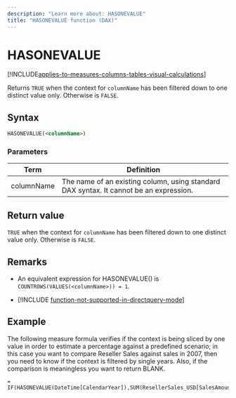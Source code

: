 ```yaml
---
description: "Learn more about: HASONEVALUE"
title: "HASONEVALUE function (DAX)"
---
```

# HASONEVALUE

[!INCLUDE[applies-to-measures-columns-tables-visual-calculations](includes/applies-to-measures-columns-tables-visual-calculations.md)]

Returns `TRUE` when the context for `columnName` has been filtered down to one distinct value only. Otherwise is `FALSE`.

## Syntax

```html
HASONEVALUE(<columnName>)
```

### Parameters

|Term|Definition|
|--------|--------------|
| columnName   |  The name of an existing column, using standard DAX syntax. It cannot be an expression.  |

## Return value

`TRUE` when the context for `columnName` has been filtered down to one distinct value only. Otherwise is `FALSE`.

## Remarks

- An equivalent expression for HASONEVALUE() is `COUNTROWS(VALUES(<columnName>)) = 1`.

- [!INCLUDE [function-not-supported-in-directquery-mode](includes/function-not-supported-in-directquery-mode.md)]

## Example

The following measure formula verifies if the context is being sliced by one value in order to estimate a percentage against a predefined scenario; in this case you want to compare Reseller Sales against sales in 2007, then you need to know if the context is filtered by single years. Also, if the comparison is meaningless you want to return BLANK.

```dax
= IF(HASONEVALUE(DateTime[CalendarYear]),SUM(ResellerSales_USD[SalesAmount_USD])/CALCULATE(SUM(ResellerSales_USD[SalesAmount_USD]),DateTime[CalendarYear]=2007),BLANK())
```
